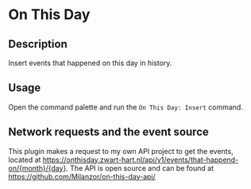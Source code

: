 # On This Day

## Description
Insert events that happened on this day in history.

## Usage
Open the command palette and run the `On This Day: Insert` command.

## Network requests and the event source
This plugin makes a request to my own API project to get the events, located at https://onthisday.zwart-hart.nl/api/v1/events/that-happend-on/{month}/{day}.
The API is open source and can be found at https://github.com/Milanzor/on-this-day-api/



